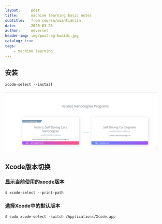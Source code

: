```yaml
---
layout:     post
title:      machine learning basic notes
subtitle:   from coursa/xuantianlin
date:       2020-03-26
author:     neverset
header-img: img/post-bg-kuaidi.jpg
catalog: true
tags:
    - machine learning
---
```


## 安装

	xcode-select --install

![](img_post/ML_notes/self-driving-car-engineer.png)

## Xcode版本切换

### 显示当前使用的xocde版本

	$ xcode-select --print-path
	
### 选择Xcode中的默认版本

	$ sudo xcode-select -switch /Applications/Xcode.app